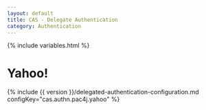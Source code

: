 ```yaml
---
layout: default
title: CAS - Delegate Authentication
category: Authentication
---
```


{% include variables.html %}

# Yahoo!

{% include {{ version }}/delegated-authentication-configuration.md configKey="cas.authn.pac4j.yahoo" %}

